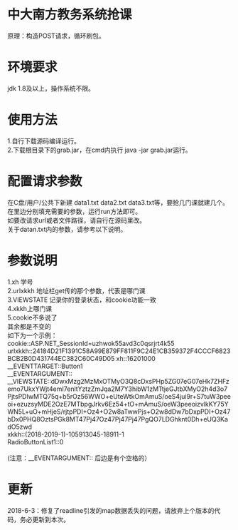 # 中大南方教务系统抢课
原理：构造POST请求，循环刷包。
# 环境要求
jdk 1.8及以上，操作系统不限。
# 使用方法
1.自行下载源码编译运行。<br>
2.下载根目录下的grab.jar，在cmd内执行 java -jar grab.jar运行。
# 配置请求参数
在C盘/用户/公共下新建 data1.txt data2.txt data3.txt等，要抢几门课就建几个。<br>
在里边分别填充需要的参数，运行run方法即可。<br>
如要改请求url或者文件路径，请自行在源码里改。<br>
关于datan.txt内的参数，请参考以下说明。
# 参数说明
1.xh 学号<br>
2.urlxkkh 地址栏get传的那个参数，代表是哪门课<br>
3.VIEWSTATE 记录你的登录状态，和cookie功能一致<br>
4.xkkh上哪门课<br>
5.cookie不多说了<br>
其余都是不变的<br>
如下为一个示例：<br>
cookie::ASP.NET_SessionId=uzhwok55avd3c0qsrjrt4k55
urlxkkh::24184D21F1391C58A99E879FF811F9C24E1CB359372F4CCCF6823BCB2B0D431744EC382C60C49D05
xh::16201000
__EVENTTARGET::Button1<br>
__EVENTARGUMENT:: 
__VIEWSTATE::dDwxMzg2MzMxOTMyO3Q8cDxsPHp5ZG07eG07eHk7ZHFzemo7UkxYWjt4emI7enltYztzZmJqa2M7Y3hibW1zMTtjeGJtbXMyO2h4d3o7PjtsPDIwMTQ75q+b5rOz56WWO+eUteWtkOmAmuS/oeS4jui9r+S7tuW3peeoi+ezuzsyMDE2OzE7MTbpgJrkv6Ez54+tO+mAmuS/oeW3peeoizvlkKY75YWN5L+uO+mHjeS/rjtpPDI+Oz4+O2w8aTwwPjs+O2w8dDw7bDxpPDI+Oz47bDx0PHQ8OztsPGk8MT47Pj47Oz47Pj47Pj47PgQO7LDGhknt0Dh+eUQ3KadO5zwd<br>
xkkh::(2018-2019-1)-105913045-18911-1<br>
RadioButtonList1::0<br><br>
(注意：__EVENTARGUMENT:: 后边是有个空格的）
# 更新
2018-6-3：修复了readline引发的map数据丢失的问题，请放弃上个版本的代码，务必更新到本次。
